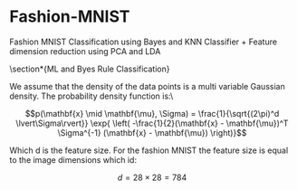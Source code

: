 # Fashion-MNIST
Fashion MNIST Classification using Bayes and KNN Classifier + Feature dimension reduction using PCA and LDA


\section*{ML and Byes Rule Classification}

We assume that the density of the data points is a multi variable Gaussian density. The probability density function is:\\




$$p(\mathbf{x} \mid \mathbf{\mu}, \Sigma) = \frac{1}{\sqrt{(2\pi)^d \lvert\Sigma\rvert}} \exp{ \left( -\frac{1}{2}(\mathbf{x} - \mathbf{\mu})^T \Sigma^{-1} (\mathbf{x} - \mathbf{\mu}) \right)}$$

Which d is the feature size. For the fashion MNIST the feature size is equal to the image dimensions which id:

$$d = 28 \times 28 = 784$$
